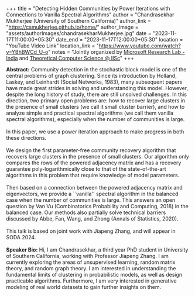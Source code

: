 +++
title = "Detecting Hidden Communities by Power Iterations with Connections to Vanilla Spectral Algorithms"
author = "Chandrasekhar Mukherjee (University of Southern California)"
author_link = "https://csmukherjee.github.io/home/"
author_image = "assets/authorImages/chandrasekharMukherjee.jpg"
date = "2023-11-17T11:00:00+05:30"
date_end = "2023-11-17T12:00:00+05:30"
location = "YouTube Video Link"
location_link = "https://www.youtube.com/watch?v=YBhBWCd_U-o"
notes = "Jointly organized by <a href = "https://www.microsoft.com/en-us/research/lab/microsoft-research-india/" target= "_blank">Microsoft Research Lab - India</a> and <a href='https://www.csa.iisc.ac.in/theoretical-computer-science/' target= "_blank">Theoretical Computer Science @ IISc</a>"
+++

<b>Abstract:</b>
Community detection in the stochastic block model is one of the central problems of graph clustering. Since its
introduction by Holland, Laskey, and Leinhardt (Social Networks, 1983), many subsequent papers have made great strides 
in solving and understanding this model. However, despite the long history of study, there are still unsolved 
challenges. In this direction, two primary open problems are: how to recover large clusters in the presence of 
small clusters (we call it small cluster barrier), and how to analyze simple and practical spectral algorithms 
(we call them vanilla spectral algorithms), especially when the number of communities is large.
<br><br>
In this paper, we use a power iteration approach to make progress in both these directions.
<br><br>
We design the first parameter-free community recovery algorithm that recovers large clusters in the presence of 
small clusters.  Our algorithm only compares the rows of the powered adjacency matrix and has a recovery guarantee 
poly-logarithmically close to that of the state-of-the-art algorithms in this problem that require knowledge of 
model parameters.
<br><br>
Then based on a connection between the powered adjacency matrix and eigenvectors, we provide a ``vanilla'' spectral 
algorithm in the balanced case when the number of communities is large. This answers an open question by Van Vu 
(Combinatorics Probability and Computing, 2018) in the balanced case. Our methods also partially solve technical 
barriers discussed by Abbe, Fan, Wang, and Zhong (Annals of Statistics, 2020).
<br><br>
This talk is based on joint work with Jiapeng Zhang, and will appear in SODA 2024.
<br><br>
<b>Speaker Bio:</b>
Hi, I am Chandrasekhar, a third year PhD student in University of Southern California, working with Professor 
Jiapeng Zhang. I am currently exploring the areas of unsupervised learning, random matrix theory, and 
random graph theory. I am interested in understanding the fundamental limits of clustering in probabilistic models, 
as well as design practicable algorithms. Furthermore, I am very interested in generative modeling of real world 
datasets to gain further insights on them.
